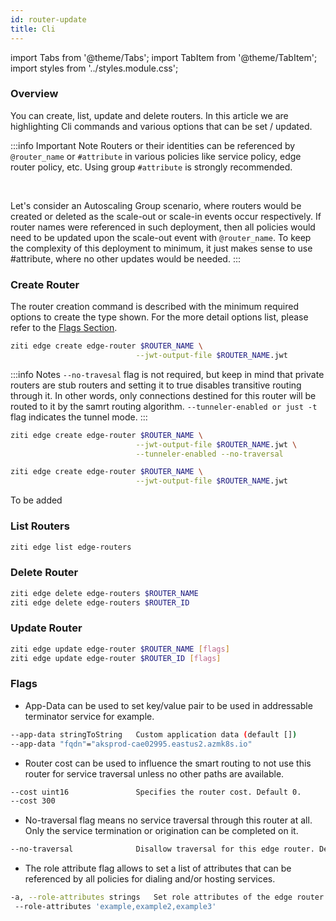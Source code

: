 ```yaml
---
id: router-update
title: Cli
---
```


import Tabs from '@theme/Tabs';
import TabItem from '@theme/TabItem';
import styles from '../styles.module.css';

### Overview
You can create, list, update and delete routers. In this article
we are highlighting Cli commands and various options that can be 
set / updated.

:::info Important Note
Routers or their identities can be referenced by `@router_name` or `#attribute` in various policies like service policy, edge router policy, etc. Using group `#attribute` is strongly recommended.

&nbsp;

Let's consider an Autoscaling Group scenario, where routers would be created or deleted as the scale-out or scale-in events occur respectively. If router names were referenced in such deployment, then all policies would need to be updated upon the scale-out event with `@router_name`. To keep the complexity of this deployment to minimum, it just makes sense to use #attribute, where no other updates would be needed.
:::


### Create Router
The router creation command is described with the minimum required options to create the type shown. For the more detail options list, please refer to the [Flags Section](#flags). 

<Tabs groupId="routerType">
<TabItem value="Private" label="Private Router with Edge" attributes={{className: styles.green}}>

```bash
ziti edge create edge-router $ROUTER_NAME \
                            --jwt-output-file $ROUTER_NAME.jwt
```

</TabItem>
<TabItem value="Gateway" label="Private Router with Edge and Tunneler" attributes={{className: styles.green}}>

:::info Notes
`--no-travesal` flag is not required, but keep in mind that private routers are stub routers and setting it to true disables transitive routing through it.
In other words, only connections destined for this router will be routed to it by the samrt routing algorithm. `--tunneler-enabled or just -t` flag indicates the tunnel mode.
:::

```bash
ziti edge create edge-router $ROUTER_NAME \
                            --jwt-output-file $ROUTER_NAME.jwt \
                            --tunneler-enabled --no-traversal 
```

</TabItem>
<TabItem value="Public-Edge" label="Public Router with Edge" attributes={{className: styles.orange}}>

```bash
ziti edge create edge-router $ROUTER_NAME \
                            --jwt-output-file $ROUTER_NAME.jwt
```

</TabItem>
<TabItem value="Public-Fabric" label="Public Router" attributes={{className: styles.orange}}>
To be added
</TabItem>
</Tabs>

### List Routers
```bash
ziti edge list edge-routers
```

### Delete Router
```bash
ziti edge delete edge-routers $ROUTER_NAME
ziti edge delete edge-routers $ROUTER_ID
```

### Update Router
```bash
ziti edge update edge-router $ROUTER_NAME [flags]
ziti edge update edge-router $ROUTER_ID [flags]
```

### Flags
- App-Data can be used to set key/value pair to be used in addressable terminator service for example. 
```bash
--app-data stringToString   Custom application data (default [])
--app-data "fqdn"="aksprod-cae02995.eastus2.azmk8s.io"
```
- Router cost can be used to influence the smart routing to not use this router for service traversal unless no other paths are available. 
```bash
--cost uint16               Specifies the router cost. Default 0.
--cost 300
```
- No-traversal flag means no service traversal through this router at all. Only the service termination or origination can be completed on it. 
```bash
--no-traversal              Disallow traversal for this edge router. Default to allowed(false).
```
- The role attribute flag allows to set a list of attributes that can be referenced by all policies for dialing and/or hosting services.
```bash
-a, --role-attributes strings   Set role attributes of the edge router. Use --role-attributes '' to set an empty list
 --role-attributes 'example,example2,example3'
```
